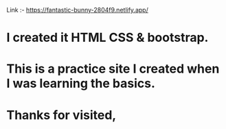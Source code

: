Link :- https://fantastic-bunny-2804f9.netlify.app/

# I created it HTML CSS & bootstrap.

# This is a practice site I created when I was learning the basics.

# Thanks for visited,
